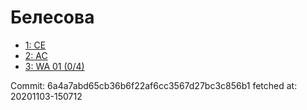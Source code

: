 # Белесова
- [1: CE](1.md)
- [2: AC](2.md)
- [3: WA 01 (0/4)](3.md)

Commit: 6a4a7abd65cb36b6f22af6cc3567d27bc3c856b1
 fetched at: 20201103-150712
